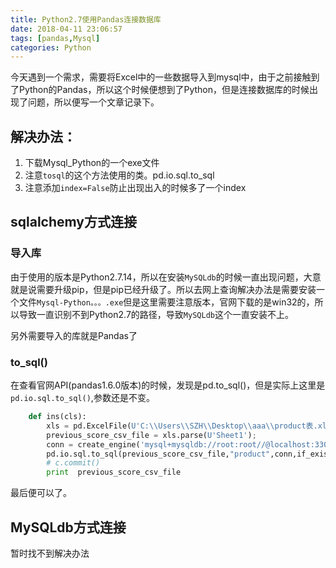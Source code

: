 ```yaml
---
title: Python2.7使用Pandas连接数据库
date: 2018-04-11 23:06:57
tags: [pandas,Mysql]
categories: Python
---
```

今天遇到一个需求，需要将Excel中的一些数据导入到mysql中，由于之前接触到了Python的Pandas，所以这个时候便想到了Python，但是连接数据库的时候出现了问题，所以便写一个文章记录下。

## 解决办法：
1. 下载Mysql_Python的一个exe文件
2.  注意`tosql`的这个方法使用的类。pd.io.sql.to_sql
3.  注意添加`index=False`防止出现出入的时候多了一个index

## sqlalchemy方式连接

### 导入库
由于使用的版本是Python2.7.14，所以在安装`MySQLdb`的时候一直出现问题，大意就是说需要升级pip，但是pip已经升级了。所以去网上查询解决办法是需要安装一个文件`Mysql-Python。。。.exe`但是这里需要注意版本，官网下载的是win32的，所以导致一直识别不到Python2.7的路径，导致`MySQLdb`这个一直安装不上。

另外需要导入的库就是Pandas了

### to_sql()
在查看官网API(pandas1.6.0版本)的时候，发现是pd.to_sql()，但是实际上这里是`pd.io.sql.to_sql()`,参数还是不变。
```python
    def ins(cls):
        xls = pd.ExcelFile(U'C:\\Users\\SZH\\Desktop\\aaa\\product表.xlsx')
        previous_score_csv_file = xls.parse(U'Sheet1');
        conn = create_engine('mysql+mysqldb://root:root//@localhost:3306/vendor?charset=utf8')
        pd.io.sql.to_sql(previous_score_csv_file,"product",conn,if_exists='append',index=False)
        # c.commit()
        print  previous_score_csv_file
```
最后便可以了。


## MySQLdb方式连接

暂时找不到解决办法

